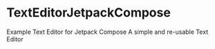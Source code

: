 # TextEditorJetpackCompose
Example Text Editor for Jetpack Compose
A simple and re-usable Text Editor
